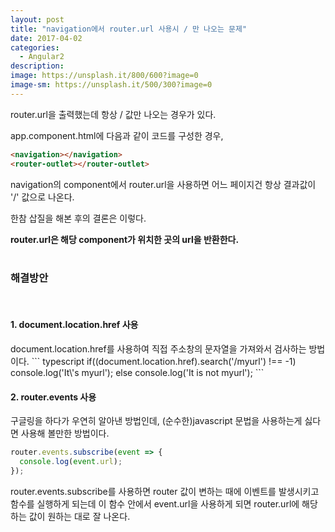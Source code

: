 ```yaml
---
layout: post
title: "navigation에서 router.url 사용시 / 만 나오는 문제"
date: 2017-04-02
categories:
  - Angular2
description: 
image: https://unsplash.it/800/600?image=0
image-sm: https://unsplash.it/500/300?image=0
---
```

router.url을 출력했는데 항상 / 값만 나오는 경우가 있다.

app.component.html에 다음과 같이 코드를 구성한 경우,

``` html
<navigation></navigation>
<router-outlet></router-outlet>
```

navigation의 component에서 router.url을 사용하면 어느 페이지건 항상 결과값이 '/' 값으로 나온다.

한참 삽질을 해본 후의 결론은 이렇다. 

<b>router.url은 해당 component가 위치한 곳의 url을 반환한다.</b>
<br><br>
<h3>해결방안</h3>
<br>
<h4>1. document.location.href 사용</h4>
document.location.href를 사용하여 직접 주소창의 문자열을 가져와서 검사하는 방법이다.
``` typescript
if((document.location.href).search('/myurl') !== -1) 
  console.log('It\'s myurl');
else 
  console.log('It is not myurl');
```

<h4>2. router.events 사용</h4>
구글링을 하다가 우연히 알아낸 방법인데, (순수한)javascript 문법을 사용하는게 싫다면 사용해 볼만한 방법이다.

``` javascript
router.events.subscribe(event => {
  console.log(event.url);
});
```
router.events.subscribe를 사용하면 router 값이 변하는 때에 이벤트를 발생시키고 함수를 실행하게 되는데 이 함수 안에서 event.url을 사용하게 되면 router.url에 해당하는 값이 원하는 대로 잘 나온다.


